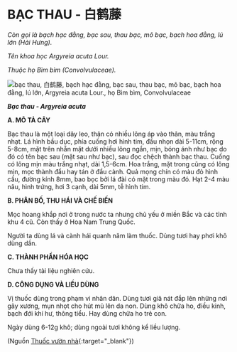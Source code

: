 # BẠC THAU - 白鹤藤

*Còn gọi là bạch hạc đằng, bạc sau, thau bạc, mô bạc, bạch hoa đằng, lú lớn (Hải Hưng).*

*Tên khoa học Argyreia acuta Lour.*

*Thuộc họ Bìm bìm (Convolvulaceae).*

![bạc thau, 白鹤藤, bạch hạc đằng, bạc sau, thau bạc, mô bạc, bạch hoa đằng, lú lớn, Argyreia acuta Lour., họ Bìm bìm, Convolvulaceae](/imgs/caythuoc/dtl/bac-thau.jpg)

***Bạc thau - Argyreia acuta***

**A. MÔ TẢ CÂY**

Bạc thau là một loại dây leo, thân có nhiều lông áp vào thân, màu trắng nhạt. Lá hình bầu dục, phía cuống hơi hình tim, đầu nhọn dài 5-11cm, rộng 5-8cm, mặt trên nhẵn mặt dưới nhiều lông ngắn, mịn, bóng ánh như bạc do đó có tên bạc sau (mặt sau như bạc), sau đọc chệch thành bạc thau. Cuống có lông mịn màu trắng nhạt, dài 1,5-6cm. Hoa trắng, mặt trong cũng có lông mịn, mọc thành đầu hay tán ở đầu cành. Quả mọng chín có màu đỏ hình cầu, đường kính 8mm, bao bọc bởi lá đài có mặt trong màu đó. Hạt 2-4 màu nâu, hình trứng, hơi 3 cạnh, dài 5mm, tễ hình tim.

**B. PHÂN BỐ, THU HÁI VÀ CHẾ BIẾN**

Mọc hoang khắp nơi ở trong nước ta nhưng chủ yếu ở miền Bắc và các tỉnh khu 4 cũ. Còn thấy ở Hoa Nam Trung Quốc.

Người ta dùng lá và cành hái quanh năm làm thuốc. Dùng tươi hay phơi khô dùng dần.

**C. THÀNH PHẦN HÓA HỌC**

Chưa thấy tài liệu nghiên cứu.

**D. CÔNG DỤNG VÀ LIỀU DÙNG**

Vị thuốc dùng trong phạm vi nhân dân. Dùng tươi giã nát đắp lên những nơi gãy xương, mụn nhọt cho hút mủ lên da non. Dùng khô chữa ho, điều kinh, bạch đới khí hư, thông tiểu. Hay dùng chữa ho trẻ con.

Ngày dùng 6-12g khô; dùng ngoài tươi không kể liều lượng.


(Nguồn [Thuốc vườn nhà](http://thuocvuonnha.com){:target="_blank"})
